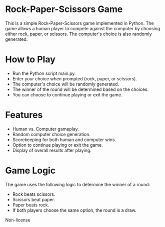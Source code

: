 
# Rock-Paper-Scissors Game

This is a simple  Rock-Paper-Scissors game implemented in Python. The game allows a human player to compete against the computer by choosing either rock, paper, or scissors. The computer's choice is also randomly generated.

# How to Play

- Run the Python script main.py.
- Enter your choice when prompted (rock, paper, or scissors).
- The computer's choice will be randomly generated.
- The winner of the round will be determined based on the choices.
- You can choose to continue playing or exit the game.

# Features

- Human vs. Computer gameplay.
- Random computer choice generation.
- Scorekeeping for both human and computer wins.
- Option to continue playing or exit the game.
- Display of overall results after playing.

# Game Logic

The game uses the following logic to determine the winner of a round:

+ Rock beats scissors. 
+ Scissors beat paper.
+ Paper beats rock.
+ If both players choose the same option, the round is a draw.


Non-license
